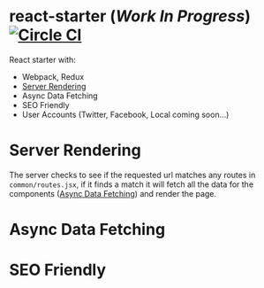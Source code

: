 # react-starter (*Work In Progress*) [![Circle CI](https://circleci.com/gh/AlexMeah/react-starter.svg?style=svg)](https://circleci.com/gh/AlexMeah/react-starter)

React starter with: 

- Webpack, Redux
- [Server Rendering](#server-rendering)
- Async Data Fetching
- SEO Friendly 
- User Accounts (Twitter, Facebook, Local coming soon...)

# Server Rendering

The server checks to see if the requested url matches any routes in ```common/routes.jsx```, if it finds a match it will fetch all the data for the components ([Async Data Fetching](#async-data-fetching)) and render the page.

# Async Data Fetching

# SEO Friendly 
